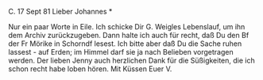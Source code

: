  C. 17 Sept 81
Lieber Johannes <Hesse>*

Nur ein paar Worte in Eile. Ich schicke Dir G. Weigles Lebenslauf, um ihn dem Archiv zurückzugeben. Dann halte ich auch für recht, daß Du den Bf der Fr Mörike in Schorndf lesest. Ich bitte aber daß Du die Sache ruhen lassest - auf Erden; im Himmel darf sie ja nach Belieben vorgetragen werden. Der lieben Jenny auch herzlichen Dank für die Süßigkeiten, die ich schon recht habe loben hören. Mit Küssen
 Euer V.
